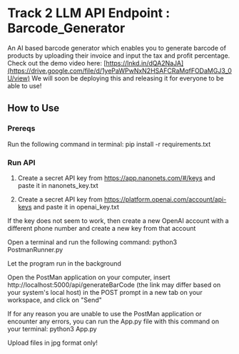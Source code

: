 # Track 2 LLM API Endpoint : Barcode_Generator

An AI based barcode generator which enables you to generate barcode of products by uploading their invoice and input the tax and profit percentage.
Check out the demo video here: [https://lnkd.in/dQA2NaJA](https://drive.google.com/file/d/1yePaWPwNxN2HSAFCRaMqfFODaMGJ3_0U/view)
We will soon be deploying this and releasing it for everyone to be able to use!

## How to Use

### Prereqs
Run the following command in terminal:
pip install -r requirements.txt

### Run API
1. Create a secret API key from https://app.nanonets.com/#/keys and paste it in nanonets_key.txt

2. Create a secret API key from https://platform.openai.com/account/api-keys and paste it in openai_key.txt

If the key does not seem to work, then create a new OpenAI account with a different phone number and create a new key from that account

Open a terminal and run the following command: python3 PostmanRunner.py

Let the program run in the background

Open the PostMan application on your computer, insert http://localhost:5000/api/generateBarCode (the link may differ based on your system's local host) in the POST prompt in a new tab on your workspace, and click on "Send"

If for any reason you are unable to use the PostMan application or encounter any errors, you can run the App.py file with this command on your terminal: python3 App.py

Upload files in jpg format only!
